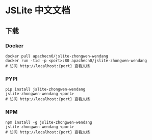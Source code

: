 # JSLite 中文文档

## 下载

### Docker

```
docker pull apachecn0/jslite-zhongwen-wendang
docker run -tid -p <port>:80 apachecn0/jslite-zhongwen-wendang
# 访问 http://localhost:{port} 查看文档
```

### PYPI

```
pip install jslite-zhongwen-wendang
jslite-zhongwen-wendang <port>
# 访问 http://localhost:{port} 查看文档
```

### NPM

```
npm install -g jslite-zhongwen-wendang
jslite-zhongwen-wendang <port>
# 访问 http://localhost:{port} 查看文档
```